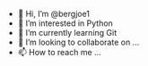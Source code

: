 - 👋 Hi, I’m @bergjoe1
- 👀 I’m interested in Python
- 🌱 I’m currently learning Git
- 💞️ I’m looking to collaborate on ...
- 📫 How to reach me ...

<!---
bergjoe1/bergjoe1 is a ✨ special ✨ repository because its `README.md` (this file) appears on your GitHub profile.
You can click the Preview link to take a look at your changes.
--->
